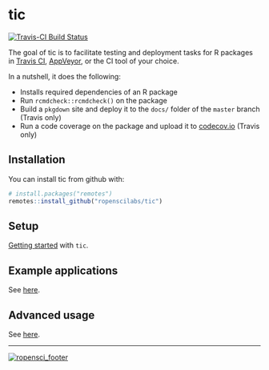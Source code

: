 # tic

[![Travis-CI Build Status](https://travis-ci.org/ropenscilabs/tic.svg?branch=master)](https://travis-ci.org/ropenscilabs/tic)

The goal of tic is to facilitate testing and deployment tasks for R packages in [Travis CI](https://travis-ci.org), [AppVeyor](https://www.appveyor.com/), or the CI tool of your choice.

In a nutshell, it does the following:
- Installs required dependencies of an R package
- Run `rcmdcheck::rcmdcheck()` on the package
- Build a `pkgdown` site and deploy it to the `docs/` folder of the `master` branch (Travis only)
- Run a code coverage on the package and upload it to [codecov.io](https://codecov.io/) (Travis only)

## Installation

You can install tic from github with:

``` r
# install.packages("remotes")
remotes::install_github("ropenscilabs/tic")
```

## Setup

[Getting started](https://ropenscilabs/tic/articles/tic.html#setup) with `tic`.

## Example applications

See [here](https://ropenscilabs/tic/articles/tic.html#examples).


## Advanced usage 

See [here](https://ropenscilabs/tic/articles/advanced.html).

---

[![ropensci_footer](https://ropensci.org/public_images/ropensci_footer.png)](https://ropensci.org)
